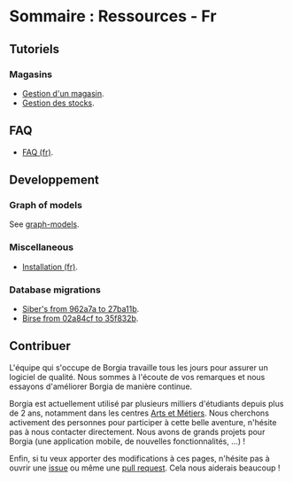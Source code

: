 # Sommaire : Ressources - Fr
## Tutoriels

### Magasins

* [Gestion d'un magasin](tutorials/shops.md).
* [Gestion des stocks](tutorials/stocks.md).

## FAQ

* [FAQ (fr)](FAQ.md).


## Developpement

### Graph of models

See [graph-models](graph-models/README.md).

### Miscellaneous

* [Installation (fr)](tutorials/installation.md).

### Database migrations

* [Siber's from 962a7a to 27ba11b](migrations/Sibers/From%209628a7a%20to%2027ba11b/how_to.md).
* [Birse from 02a84cf to 35f832b](migrations/Birse/From%2002a84cf%20to%2035f832b/how_to.md).


## Contribuer

L'équipe qui s'occupe de Borgia travaille tous les jours pour assurer un logiciel de qualité. Nous sommes à l'écoute de vos remarques et nous essayons d'améliorer Borgia de manière continue.

Borgia est actuellement utilisé par plusieurs milliers d'étudiants depuis plus de 2 ans, notamment dans les centres [Arts et Métiers](https://artsetmetiers.fr/). Nous cherchons activement des personnes pour participer à cette belle aventure, n'hésite pas à nous contacter directement. Nous avons de grands projets pour Borgia (une application mobile, de nouvelles fonctionnalités, ...) !

Enfin, si tu veux apporter des modifications à ces pages, n'hésite pas à ouvrir une [issue](https://github.com/borgia-app/Borgia-docs/issues) ou même une [pull request](https://github.com/borgia-app/Borgia-docs/pulls). Cela nous aiderais beaucoup !
